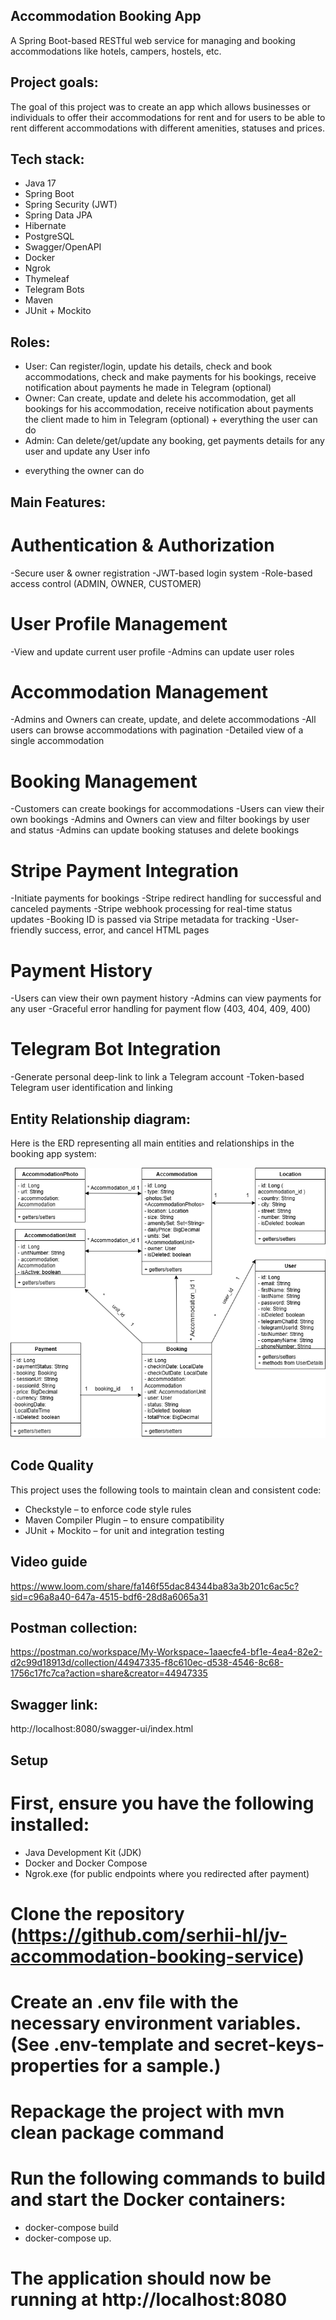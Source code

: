 ## Accommodation Booking App

A Spring Boot-based RESTful web service for managing and booking accommodations like hotels,
campers, hostels, etc.

## Project goals:

The goal of this project was to create an app which allows businesses or individuals to
offer their accommodations for rent and for users to be able to rent different accommodations with
different amenities, statuses and prices.

## Tech stack:

 - Java 17
 - Spring Boot
 - Spring Security (JWT)
 - Spring Data JPA
 - Hibernate
 - PostgreSQL
 - Swagger/OpenAPI
 - Docker
 - Ngrok
 - Thymeleaf
 - Telegram Bots
 - Maven
 - JUnit + Mockito

## Roles:

 - User: Can register/login, update his details, check and book accommodations, 
  check and make payments for his bookings, receive notification about payments he made in Telegram (optional)
 - Owner: Can create, update and delete his accommodation, get all bookings for his accommodation, 
  receive notification about payments the client made to him in Telegram (optional) + everything the user can do
 - Admin: Can delete/get/update any booking, get payments details for any user and update any User info
  + everything the owner can do

## Main Features:

# Authentication & Authorization
 -Secure user & owner registration
 -JWT-based login system
 -Role-based access control (ADMIN, OWNER, CUSTOMER)

# User Profile Management
 -View and update current user profile
 -Admins can update user roles

# Accommodation Management
 -Admins and Owners can create, update, and delete accommodations
 -All users can browse accommodations with pagination
 -Detailed view of a single accommodation

# Booking Management
 -Customers can create bookings for accommodations
 -Users can view their own bookings
 -Admins and Owners can view and filter bookings by user and status
 -Admins can update booking statuses and delete bookings

# Stripe Payment Integration
 -Initiate payments for bookings
 -Stripe redirect handling for successful and canceled payments
 -Stripe webhook processing for real-time status updates
 -Booking ID is passed via Stripe metadata for tracking
 -User-friendly success, error, and cancel HTML pages

# Payment History
 -Users can view their own payment history
 -Admins can view payments for any user
 -Graceful error handling for payment flow (403, 404, 409, 400)

# Telegram Bot Integration
 -Generate personal deep-link to link a Telegram account
 -Token-based Telegram user identification and linking

## Entity Relationship diagram:

Here is the ERD representing all main entities and relationships in the booking app system:

![ER Diagram](Booking.drawio.png)

## Code Quality

This project uses the following tools to maintain clean and consistent code:

 - Checkstyle – to enforce code style rules
 - Maven Compiler Plugin – to ensure compatibility
 - JUnit + Mockito – for unit and integration testing

## Video guide

https://www.loom.com/share/fa146f55dac84344ba83a3b201c6ac5c?sid=c96a8a40-647a-4515-bdf6-28d8a6065a31

## Postman collection:

https://postman.co/workspace/My-Workspace~1aaecfe4-bf1e-4ea4-82e2-d2c99d18913d/collection/44947335-f8c610ec-d538-4546-8c68-1756c17fc7ca?action=share&creator=44947335

## Swagger link:

http://localhost:8080/swagger-ui/index.html

## Setup

# First, ensure you have the following installed:
- Java Development Kit (JDK)
- Docker and Docker Compose 
- Ngrok.exe (for public endpoints where you redirected after payment)
# Clone the repository (https://github.com/serhii-hl/jv-accommodation-booking-service)
# Create an .env file with the necessary environment variables. (See .env-template and secret-keys-properties for a sample.)
# Repackage the project with mvn clean package command
# Run the following commands to build and start the Docker containers:
- docker-compose build 
- docker-compose up.
# The application should now be running at http://localhost:8080